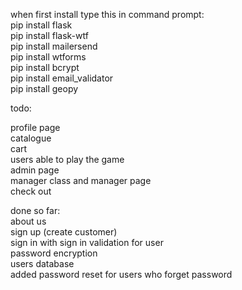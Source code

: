 when first install type this in command prompt:  
pip install flask  
pip install flask-wtf  
pip install mailersend  
pip install wtforms  
pip install bcrypt  
pip install email_validator  
pip install geopy



todo:  


profile page   
catalogue     
cart  
users able to play the game  
admin page  
manager class and manager page  
check out  


done so far:  
about us  
sign up (create customer)  
sign in with sign in validation for user  
password encryption  
users database  
added password reset for users who forget password
